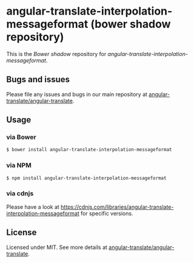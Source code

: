# angular-translate-interpolation-messageformat (bower shadow repository)

This is the _Bower shadow_ repository for *angular-translate-interpolation-messageformat*.

## Bugs and issues

Please file any issues and bugs in our main repository at [angular-translate/angular-translate](https://github.com/angular-translate/angular-translate/issues).

## Usage

### via Bower

```bash
$ bower install angular-translate-interpolation-messageformat
```

### via NPM

```bash
$ npm install angular-translate-interpolation-messageformat
```

### via cdnjs

Please have a look at https://cdnjs.com/libraries/angular-translate-interpolation-messageformat for specific versions.

## License

Licensed under MIT. See more details at [angular-translate/angular-translate](https://github.com/angular-translate/angular-translate).
